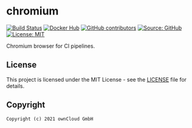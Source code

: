 # chromium

[![Build Status](https://img.shields.io/drone/build/owncloud-ci/chromium?logo=drone&server=https%3A%2F%2Fdrone.owncloud.com)](https://drone.owncloud.com/owncloud-ci/chromium)
[![Docker Hub](https://img.shields.io/docker/v/owncloudci/chromium?logo=docker&label=dockerhub&sort=semver&logoColor=white)](https://hub.docker.com/r/owncloudci/chromium)
[![GitHub contributors](https://img.shields.io/github/contributors/owncloud-ci/chromium)](https://github.com/owncloud-ci/chromium/graphs/contributors)
[![Source: GitHub](https://img.shields.io/badge/source-github-blue.svg?logo=github&logoColor=white)](https://github.com/owncloud-ci/chromium)
[![License: MIT](https://img.shields.io/github/license/owncloud-ci/chromium)](https://github.com/owncloud-ci/chromium/blob/master/LICENSE)

Chromium browser for CI pipelines.

## License

This project is licensed under the MIT License - see the [LICENSE](https://github.com/owncloud-ci/chromium/blob/master/LICENSE) file for details.

## Copyright

```Text
Copyright (c) 2021 ownCloud GmbH
```
